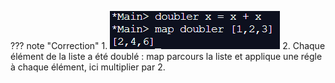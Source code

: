 ??? note "Correction"
    1. ![](../Corrections/exo6.png)
    2. Chaque élément de la liste a été doublé : map parcours la liste et applique une régle à chaque élément, ici multiplier par 2.

